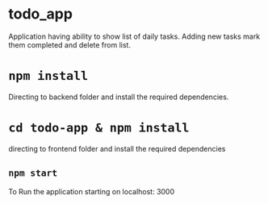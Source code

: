 # todo_app
Application having ability to show list of daily tasks.
Adding new tasks mark them completed and delete from list.

# `npm install`
Directing to backend folder and install the required dependencies.

# `cd todo-app & npm install`
directing to frontend folder and install the required dependencies

## `npm start`
To Run the application starting on localhost: 3000
